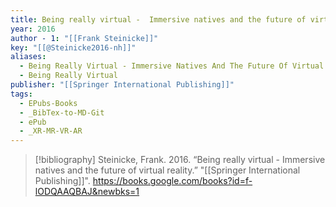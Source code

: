 ```yaml
---
title: Being really virtual -  Immersive natives and the future of virtual reality
year: 2016
author - 1: "[[Frank Steinicke]]"
key: "[[@Steinicke2016-nh]]"
aliases:
  - Being Really Virtual - Immersive Natives And The Future Of Virtual Reality
  - Being Really Virtual
publisher: "[[Springer International Publishing]]"
tags:
  - EPubs-Books
  - _BibTex-to-MD-Git
  - ePub
  - _XR-MR-VR-AR
---
```


> [!bibliography]
> Steinicke, Frank. 2016. “Being really virtual -  Immersive natives and the future of virtual reality.” "[[Springer International Publishing]]". https://books.google.com/books?id=f-lODQAAQBAJ&newbks=1